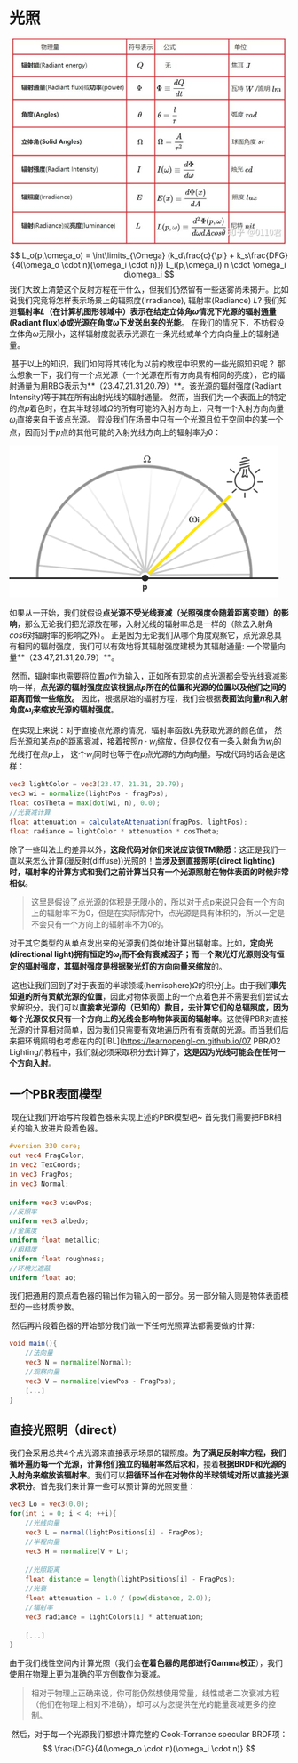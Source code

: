 # 光照

![avatar](../image/fushetuliangxue.jpg)
$$
L_o(p,\omega_o) = \int\limits_{\Omega} 
        (k_d\frac{c}{\pi} + k_s\frac{DFG}{4(\omega_o \cdot n)(\omega_i \cdot n)})
        L_i(p,\omega_i) n \cdot \omega_i  d\omega_i
$$
​		我们大致上清楚这个反射方程在干什么，但我们仍然留有一些迷雾尚未揭开。比如说我们究竟将怎样表示场景上的辐照度(Irradiance), 辐射率(Radiance) $L$? 我们知道**辐射率$L$（在计算机图形领域中）表示在给定立体角$\omega$情况下光源的辐射通量(Radiant flux)$\phi$或光源在角度$\omega$下发送出来的光能**。 在我们的情况下，不妨假设立体角$\omega$无限小，这样辐射度就表示光源在一条光线或单个方向向量上的辐射通量。

​		基于以上的知识，我们如何将其转化为以前的教程中积累的一些光照知识呢？ 那么想象一下，我们有一个点光源（一个光源在所有方向具有相同的亮度），它的辐射通量为用RBG表示为**（23.47,21.31,20.79）**。该光源的辐射强度(Radiant Intensity)等于其在所有出射光线的辐射通量。 然而，当我们为一个表面上的特定的点$p$着色时，在其半球领域$\Omega$的所有可能的入射方向上，只有一个入射方向向量$\omega_i$直接来自于该点光源。 假设我们在场景中只有一个光源且位于空间中的某一个点，因而对于$p$点的其他可能的入射光线方向上的辐射率为0：

![avatar](../image/lighting_radiance_direct.png)

​		如果从一开始，我们就假设**点光源不受光线衰减（光照强度会随着距离变暗）的影响**，那么无论我们把光源放在哪，入射光线的辐射率总是一样的（除去入射角$cos\theta$对辐射率的影响之外）。 正是因为无论我们从哪个角度观察它，点光源总具有相同的辐射强度，我们可以有效地将其辐射强度建模为其辐射通量: 一个常量向量**（23.47,21.31,20.79）**。

​		然而，辐射率也需要将位置$p$作为输入，正如所有现实的点光源都会受光线衰减影响一样，**点光源的辐射强度应该根据点$p$所在的位置和光源的位置以及他们之间的距离而做一些缩放。** 因此，根据原始的辐射方程，我们会根据**表面法向量$n$和入射角度$\omega_i$来缩放光源的辐射强度**。

​		在实现上来说：对于直接点光源的情况，辐射率函数$L$先获取光源的颜色值， 然后光源和某点$p$的距离衰减，接着按照$n \cdot w_i$缩放，但是仅仅有一条入射角为$w_i$的光线打在点$p$上， 这个$w_i$同时也等于在$p$点光源的方向向量。写成代码的话会是这样：

```glsl
vec3 lightColor = vec3(23.47, 21.31, 20.79);
vec3 wi = normalize(lightPos - fragPos);
float cosTheta = max(dot(wi, n), 0.0);
//光衰减计算
float attenuation = calculateAttenuation(fragPos, lightPos);
float radiance = lightColor * attenuation * cosTheta;
```

​		除了一些叫法上的差异以外，**这段代码对你们来说应该很TM熟悉**：这正是我们一直以来怎么计算(漫反射(diffuse))光照的！**当涉及到直接照明(direct lighting)时，辐射率的计算方式和我们之前计算当只有一个光源照射在物体表面的时候非常相似**。

> 这里是假设了点光源的体积是无限小的，所以对于点p来说只会有一个方向上的辐射率不为0，但是在实际情况中，点光源是具有体积的，所以一定是不会只有一个方向上的辐射率不为0的。

​		对于其它类型的从单点发出来的光源我们类似地计算出辐射率。比如，**定向光(directional light)拥有恒定的$\omega_i$而不会有衰减因子；而一个聚光灯光源则没有恒定的辐射强度，其辐射强度是根据聚光灯的方向向量来缩放**的。

​		这也让我们回到了对于表面的半球领域(hemisphere)$\Omega$的积分$\int$上。由于我们**事先知道的所有贡献光源的位置**，因此对物体表面上的一个点着色并不需要我们尝试去求解积分。我们可以**直接拿光源的（已知的）数目，去计算它们的总辐照度，因为每个光源仅仅只有一个方向上的光线会影响物体表面的辐射率**。这使得PBR对直接光源的计算相对简单，因为我们只需要有效地遍历所有有贡献的光源。而当我们后来把环境照明也考虑在内的[IBL](https://learnopengl-cn.github.io/07 PBR/02 Lighting/)教程中，我们就必须采取积分去计算了，**这是因为光线可能会在任何一个方向入射**。

## 一个PBR表面模型

​		现在让我们开始写片段着色器来实现上述的PBR模型吧~ 首先我们需要把PBR相关的输入放进片段着色器。

```glsl
#version 330 core;
out vec4 FragColor;
in vec2 TexCoords;
in vec3 FragPos;
in vec3 Normal;

uniform vec3 viewPos;
//反照率
uniform vec3 albedo;
//金属度
uniform float metallic;
//粗糙度
uniform float roughness;
//环境光遮蔽
uniform float ao;
```

​		我们把通用的顶点着色器的输出作为输入的一部分。另一部分输入则是物体表面模型的一些材质参数。

​		然后再片段着色器的开始部分我们做一下任何光照算法都需要做的计算:

```glsl
void main(){
    //法向量
	vec3 N = normalize(Normal);
    //观察向量
	vec3 V = normalize(viewPos - FragPos);
    [...]
}
```

## 直接光照明（direct）

​		我们会采用总共4个点光源来直接表示场景的辐照度。**为了满足反射率方程，我们循环遍历每一个光源，计算他们独立的辐射率然后求和**，接着**根据BRDF和光源的入射角来缩放该辐射率**。我们可以**把循环当作在对物体的半球领域对所以直接光源求积分**。首先我们来计算一些可以预计算的光照变量：

```glsl
vec3 Lo = vec3(0.0);
for(int i = 0; i < 4; ++i){
    //光线向量
    vec3 L = normal(lightPositions[i] - FragPos);
    //半程向量
    vec3 H = normalize(V + L);
    
    //光照距离
    float distance = length(lightPositions[i] - FragPos);
    //光衰
    float attenuation = 1.0 / (pow(distance, 2.0));
    //辐射率
    vec3 radiance = lightColors[i] * attenuation; 
    
    [...]
}
```

​		由于我们线性空间内计算光照（我们会**在着色器的尾部进行Gamma校正**），我们使用在物理上更为准确的平方倒数作为衰减。

> 相对于物理上正确来说，你可能仍然想使用常量，线性或者二次衰减方程（他们在物理上相对不准确），却可以为您提供在光的能量衰减更多的控制。

​		然后，对于每一个光源我们都想计算完整的 Cook-Torrance specular BRDF项：
$$
\frac{DFG}{4(\omega_o \cdot n)(\omega_i \cdot n)}
$$


```

```


